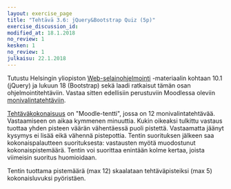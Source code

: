```yaml
---
layout: exercise_page
title: "Tehtävä 3.6: jQuery&Bootstrap Quiz (5p)"
exercise_discussion_id:
modified_at: 18.1.2018
no_review: 1
kesken: 1
no_review: 1
julkaisu: 22.1.2018
---
```


Tutustu Helsingin yliopiston [Web-selainohjelmointi][weso] -materiaalin
kohtaan 10.1 (jQuery) ja lukuun 18 (Bootstrap) sekä laadi ratkaisut tämän
osan ohjelmointitehtäviin. Vastaa sitten edellisiin perustuviin Moodlessa oleviin [monivalintatehtäviin][quiz].

[quiz]:#  
[weso]: http://web-selainohjelmointi.github.io

[Tehtäväkokonaisuus][quiz] on "Moodle-tentti", jossa on 12 monivalintatehtävää. Vastaamiseen on aikaa kymmenen minuuttia. Kukin oikeaksi tulkittu vastaus tuottaa yhden pisteen väärän vähentäessä puoli pistettä. Vastaamatta jäänyt kysymys ei lisää eikä vähennä pistepottia. Tentin suorituksen jälkeen saa kokonaispalautteen suorituksesta: vastausten myötä muodostunut kokonaispistemäärä. Tentin voi suorittaa enintään kolme kertaa, joista viimeisin suoritus huomioidaan.

Tentin tuottama pistemäärä (max 12) skaalataan tehtäväpisteiksi (max 5) kokonaisluvuksi pyöristäen.
